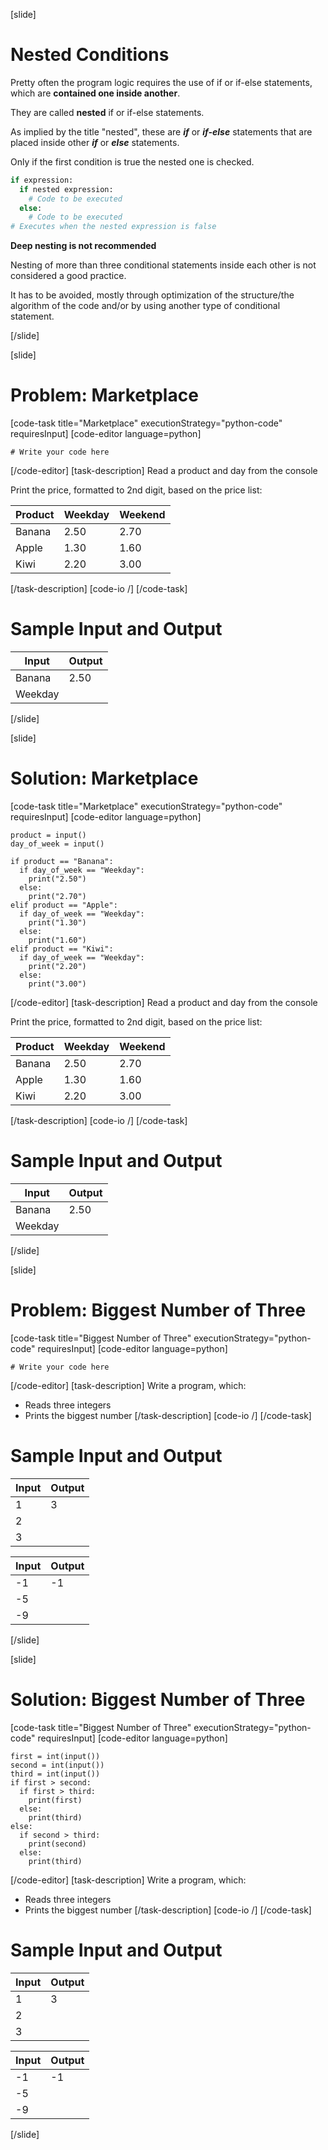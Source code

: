 [slide]
# Nested Conditions
Pretty often the program logic requires the use of if or if-else statements, which are **contained one inside another**. 

They are called **nested** if or if-else statements. 

As implied by the title "nested", these are ***if*** or ***if-else*** statements that are placed inside other ***if*** or ***else*** statements.

Only if the first condition is true the nested one is checked.

```python
if expression:
  if nested expression:
    # Code to be executed
  else:
    # Code to be executed
# Executes when the nested expression is false
```
**Deep nesting is not recommended**

Nesting of more than three conditional statements inside each other is not considered a good practice. 

It has to be avoided, mostly through optimization of the structure/the algorithm of the code and/or by using another type of conditional statement.

[/slide]

[slide]
# Problem: Marketplace
[code-task title="Marketplace" executionStrategy="python-code" requiresInput]
[code-editor language=python]
```
# Write your code here
```
[/code-editor]
[task-description]
Read a product and day from the console

Print the price, formatted to 2nd digit, based on the price list:

|Product|Weekday|Weekend|
|-------|-------|-------|
|Banana|2.50|2.70|
|Apple|1.30|1.60|
|Kiwi|2.20|3.00|
[/task-description]
[code-io /]
[/code-task]
# Sample Input and Output
|Input|Output|
|-----|------|
|Banana|2.50|
|Weekday||
[/slide]

[slide]
# Solution: Marketplace
[code-task title="Marketplace" executionStrategy="python-code" requiresInput]
[code-editor language=python]
```
product = input()
day_of_week = input()

if product == "Banana":
  if day_of_week == "Weekday":
    print("2.50")
  else:
    print("2.70")
elif product == "Apple":
  if day_of_week == "Weekday":
    print("1.30")
  else:
    print("1.60")
elif product == "Kiwi":
  if day_of_week == "Weekday":
    print("2.20")
  else:
    print("3.00")
```
[/code-editor]
[task-description]
Read a product and day from the console

Print the price, formatted to 2nd digit, based on the price list:

|Product|Weekday|Weekend|
|-------|-------|-------|
|Banana|2.50|2.70|
|Apple|1.30|1.60|
|Kiwi|2.20|3.00|
[/task-description]
[code-io /]
[/code-task]
# Sample Input and Output
|Input|Output|
|-----|------|
|Banana|2.50|
|Weekday||
[/slide]

[slide]
# Problem: Biggest Number of Three
[code-task title="Biggest Number of Three" executionStrategy="python-code" requiresInput]
[code-editor language=python]
```
# Write your code here
```
[/code-editor]
[task-description]
Write a program, which:

* Reads three integers
* Prints the biggest number
[/task-description]
[code-io /]
[/code-task]
# Sample Input and Output
|Input|Output|
|-----|------|
|1|3|
|2||
|3||

|Input|Output|
|-----|------|
|-1|-1|
|-5||
|-9||
[/slide]

[slide]
# Solution: Biggest Number of Three
[code-task title="Biggest Number of Three" executionStrategy="python-code" requiresInput]
[code-editor language=python]
```
first = int(input())
second = int(input())
third = int(input())
if first > second:
  if first > third:
    print(first)
  else:
    print(third)
else:
  if second > third:
    print(second)
  else:
    print(third)
```
[/code-editor]
[task-description]
Write a program, which:

* Reads three integers
* Prints the biggest number
[/task-description]
[code-io /]
[/code-task]
# Sample Input and Output
|Input|Output|
|-----|------|
|1|3|
|2||
|3||

|Input|Output|
|-----|------|
|-1|-1|
|-5||
|-9||
[/slide]